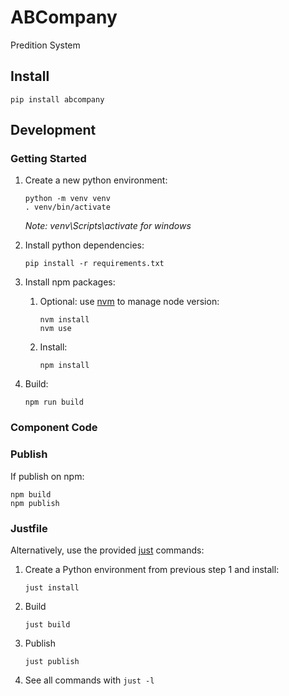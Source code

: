 # ABCompany

Predition System

## Install

```shell
pip install abcompany
```

## Development
### Getting Started

1. Create a new python environment:
   ```shell
   python -m venv venv
   . venv/bin/activate
   ```
   _Note: venv\Scripts\activate for windows_

2. Install python dependencies:
   ```shell
   pip install -r requirements.txt
   ```
3. Install npm packages:
   1. Optional: use [nvm](https://github.com/nvm-sh/nvm) to manage node version:
      ```shell
      nvm install
      nvm use
      ```
   2. Install:
      ```shell
      npm install
      ```
4. Build:
   ```shell
   npm run build
   ```

### Component Code

### Publish

If publish on npm:
```shell
npm build
npm publish
```

### Justfile

Alternatively, use the provided [just](https://github.com/casey/just) commands:

1. Create a Python environment from previous step 1 and install:
   ```shell
   just install
   ```
2. Build
   ```shell
   just build
   ```
3. Publish
   ```shell
   just publish
   ```
4. See all commands with `just -l`
